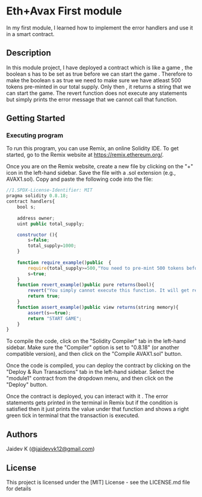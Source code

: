 # Eth+Avax First module

In my first module, I learned how to implement the error handlers and use it in a smart contract.

## Description

In this module project, I have deployed a contract which is like a game , the boolean s has to be set as true before we can start the game . Therefore to make the boolean s as true we need to make sure we have atleast 500 tokens pre-minted in our total supply. Only then , it returns a string that we can start the game. The revert function does not execute any statements but simply prints the error message that we cannot call that function.

## Getting Started

### Executing program

To run this program, you can use Remix, an online Solidity IDE. To get started, go to the Remix website at https://remix.ethereum.org/.

Once you are on the Remix website, create a new file by clicking on the "+" icon in the left-hand sidebar. Save the file with a .sol extension (e.g., AVAX1.sol). Copy and paste the following code into the file:

```javascript
//1.SPDX-License-Identifier: MIT
pragma solidity 0.8.18;
contract handlers{
    bool s;
    
    address owner;
    uint public total_supply;

    constructor (){
        s=false;
        total_supply=1000;
    }
    
    function require_example()public  {
        require(total_supply>=500,"You need to pre-mint 500 tokens before you can start the game");
        s=true;
    }
    function revert_example()public pure returns(bool){
        revert("You simply cannot execute this function. It will get reverted back");
        return true;
    }
    function assert_example()public view returns(string memory){
        assert(s==true);
        return "START GAME";
    }
}

```

To compile the code, click on the "Solidity Compiler" tab in the left-hand sidebar. Make sure the "Compiler" option is set to "0.8.18" (or another compatible version), and then click on the "Compile AVAX1.sol" button.

Once the code is compiled, you can deploy the contract by clicking on the "Deploy & Run Transactions" tab in the left-hand sidebar. Select the "module1" contract from the dropdown menu, and then click on the "Deploy" button.

Once the contract is deployed, you can interact with it . The error statements gets printed in the terminal in Remix but if the condition is satisfied then it just prints the value under that function and shows a right green tick in terminal that the transaction is executed.
## Authors

Jaidev K (@jaidevvk12@gmail.com)

## License

This project is licensed under the [MIT] License - see the LICENSE.md file for details
